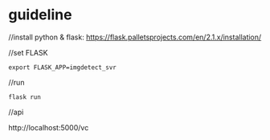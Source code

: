 # guideline

//install python & flask: https://flask.palletsprojects.com/en/2.1.x/installation/

//set FLASK
```
export FLASK_APP=imgdetect_svr
```
//run
```
flask run
```
//api

http://localhost:5000/vc
